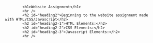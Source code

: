             <h1>Website Assignment</h1>
		    <hr />
		    <h2 id="heading2">Beginning to the website assignment made with HTML/CSS/Javascript</h2>
		    <h2 id="heading2-1">HTML Elements:</h2>
		    <h2 id="heading2-2">CSS Elements:</h2>
		    <h2 id="heading2-3">Javascript Elements:</h2>
		    <hr />
